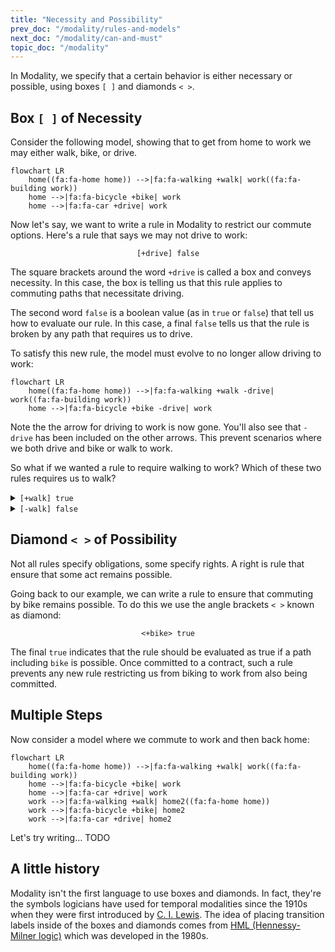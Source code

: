 ```yaml
---
title: "Necessity and Possibility"
prev_doc: "/modality/rules-and-models"
next_doc: "/modality/can-and-must"
topic_doc: "/modality"
---
```


In Modality, we specify that a certain behavior is either necessary or possible, using boxes `[ ]` and diamonds `< >`.

## Box `[ ]` of Necessity

Consider the following model, showing that to get from home to work we may either walk, bike, or drive.

```mermaid
flowchart LR
    home((fa:fa-home home)) -->|fa:fa-walking +walk| work((fa:fa-building work))
    home -->|fa:fa-bicycle +bike| work
    home -->|fa:fa-car +drive| work
```

Now let's say, we want to write a rule in Modality to restrict our commute options. Here's a rule that says we may not drive to work:

<center>

`[+drive] false`

</center>

The square brackets around the word `+drive` is called a box and conveys necessity. In this case, the box is telling us that this rule applies to commuting paths that necessitate driving.

The second word `false` is a boolean value (as in `true` or `false`) that tell us how to evaluate our rule. In this case, a final `false` tells us that the rule is broken by any path that requires us to drive.

To satisfy this new rule, the model must evolve to no longer allow driving to work:

```mermaid
flowchart LR
    home((fa:fa-home home)) -->|fa:fa-walking +walk -drive| work((fa:fa-building work))
    home -->|fa:fa-bicycle +bike -drive| work
```

Note the the arrow for driving to work is now gone. You'll also see that `-drive` has been included on the other arrows. This prevent scenarios where we both drive and bike or walk to work.

So what if we wanted a rule to require walking to work? Which of these two rules requires us to walk?

<details>
<summary><code>[+walk] true</code>
</summary>
<br>
<div>Sorry, wrong answer. <code>true</code> after <code>[walk]</code> means that any path including walking should be true, but it also doesn't restrict other paths.</div>
</details>

<details>
<summary><code>[-walk] false</code></summary>
<br>
<div>Great job! <code>false</code> after <code>[-walk]</code> means that any path not including walking should be false.</div>
</details>

## Diamond `< >` of Possibility

Not all rules specify obligations, some specify rights. A right is rule that ensure that some act remains possible.

Going back to our example, we can write a rule to ensure that commuting by bike remains possible. To do this we use the angle brackets `< >` known as diamond:

<center>

`<+bike> true`

</center>

The final `true` indicates that the rule should be evaluated as true if a path including `bike` is possible. Once committed to a contract, such a rule prevents any new rule restricting us from biking to work from also being committed.

## Multiple Steps

Now consider a model where we commute to work and then back home:

```mermaid
flowchart LR
    home((fa:fa-home home)) -->|fa:fa-walking +walk| work((fa:fa-building work))
    home -->|fa:fa-bicycle +bike| work
    home -->|fa:fa-car +drive| work
    work -->|fa:fa-walking +walk| home2((fa:fa-home home))
    work -->|fa:fa-bicycle +bike| home2
    work -->|fa:fa-car +drive| home2
```

Let's try writing... TODO

## A little history

Modality isn't the first language to use boxes and diamonds. In fact, they're the symbols logicians have used for temporal modalities since the 1910s when they were first introduced by [C. I. Lewis](https://en.wikipedia.org/wiki/C._I._Lewis). The idea of placing transition labels inside of the boxes and diamonds comes from [HML (Hennessy-Milner logic)](https://en.wikipedia.org/wiki/Hennessy%E2%80%93Milner_logic) which was developed in the 1980s.